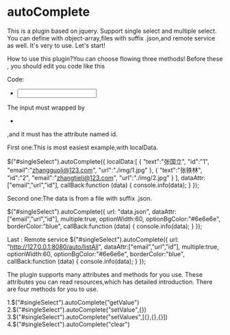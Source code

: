 # autoComplete
This is a plugin based on jquery.
Support single select and multiple select.
You can define with object-array,files with suffix .json,and remote service as well.
It's very to use. Let's start!

How to use this plugin?You can choose flowing three methods!
Before these , you should edit you code like this

Code:<div><ul><li><input id="singleSelect" type="text"/></li></ul></div>
The input must wrapped by <div><ul><li></li></ul><div>,and it must has the attribute named id.

First one:This is most easiest example,with localData.

$("#singleSelect").autoComplete({
    localData:[
        {
            "text":"张国立",
            "id":"1",
            "email":"zhangguoli@123.com",
            "url":"./img/1.jpg"
        },
        {
            "text":"张铁林",
            "id":"2",
            "email":"zhangtieli@123.com",
            "url":"./img/2.jpg"
        }
    ],
    dataAttr:["email","url","id"],
    callBack:function (data) {
        console.info(data);
    }
});

Second one:The data is from a file with suffix .json.

$("#singleSelect").autoComplete({
    url: "data.json",
    dataAttr:["email","url","id"],
    multiple:true,
    optionWidth:60,
    optionBgColor:"#6e6e6e",
    borderColor:"blue",
    callBack:function (data) {
        console.info(data);
    }
});

Last : Remote service
$("#singleSelect").autoComplete({
    url: "http://127.0.0.1:8080/auto/listAll",
    dataAttr:["email","url","id"],
    multiple:true,
    optionWidth:60,
    optionBgColor:"#6e6e6e",
    borderColor:"blue",
    callBack:function (data) {
        console.info(data);
    }
});


The plugin supports many attributes and methods for you use.
These attributes you can read resources,which has detailed introduction.
There are four methods for you to use.

1.$("#singleSelect").autoComplete("getValue")
2.$("#singleSelect").autoComplete("setValue",{})
3.$("#singleSelect").autoComplete("setValues",[{},{},{}])
4.$("#singleSelect").autoComplete("clear")